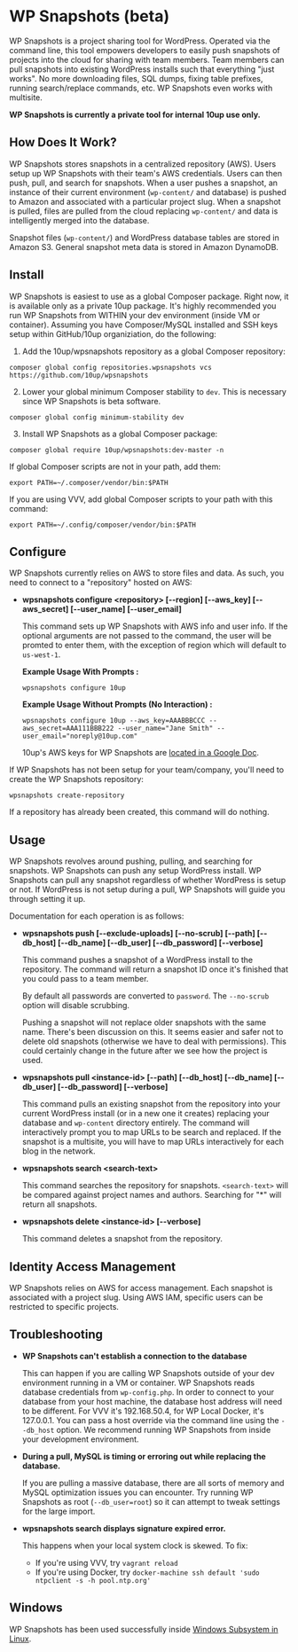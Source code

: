 # WP Snapshots (beta)

WP Snapshots is a project sharing tool for WordPress. Operated via the command line, this tool empowers developers to easily push snapshots of projects into the cloud for sharing with team members. Team members can pull snapshots into existing WordPress installs such that everything "just works". No more downloading files, SQL dumps, fixing table prefixes, running search/replace commands, etc. WP Snapshots even works with multisite.

__WP Snapshots is currently a private tool for internal 10up use only.__

## How Does It Work?

WP Snapshots stores snapshots in a centralized repository (AWS). Users setup up WP Snapshots with their team's AWS credentials. Users can then push, pull, and search for snapshots. When a user pushes a snapshot, an instance of their current environment (`wp-content/` and database) is pushed to Amazon and associated with a particular project slug. When a snapshot is pulled, files are pulled from the cloud replacing `wp-content/` and data is intelligently merged into the database.

Snapshot files (`wp-content/`) and WordPress database tables are stored in Amazon S3. General snapshot meta data is stored in Amazon DynamoDB.

## Install

WP Snapshots is easiest to use as a global Composer package. Right now, it is available only as a private 10up package. It's highly recommended you run WP Snapshots from WITHIN your dev environment (inside VM or container). Assuming you have Composer/MySQL installed and SSH keys setup within GitHub/10up organiziation, do the following:

1. Add the 10up/wpsnapshots repository as a global Composer repository:
  ```
  composer global config repositories.wpsnapshots vcs https://github.com/10up/wpsnapshots
  ```
2. Lower your global minimum Composer stability to `dev`. This is necessary since WP Snapshots is beta software.
  ```
  composer global config minimum-stability dev
  ```
3. Install WP Snapshots as a global Composer package:
  ```
  composer global require 10up/wpsnapshots:dev-master -n
  ```
If global Composer scripts are not in your path, add them:

```
export PATH=~/.composer/vendor/bin:$PATH
```

If you are using VVV, add global Composer scripts to your path with this command:

```
export PATH=~/.config/composer/vendor/bin:$PATH
```

## Configure

WP Snapshots currently relies on AWS to store files and data. As such, you need to connect to a "repository" hosted on AWS:

* __wpsnapshots configure \<repository\> [--region] [--aws_key] [--aws_secret] [--user_name] [--user_email]__

  This command sets up WP Snapshots with AWS info and user info.  If the optional arguments are not passed
  to the command, the user will be promted to enter them, with the exception of region which will default to
  `us-west-1`.

  __Example Usage With Prompts :__
  ```
  wpsnapshots configure 10up
  ```
  __Example Usage Without Prompts (No Interaction) :__
  ```
  wpsnapshots configure 10up --aws_key=AAABBBCCC --aws_secret=AAA111BBB222 --user_name="Jane Smith" --user_email="noreply@10up.com"
  ```

  10up's AWS keys for WP Snapshots are [located in a Google Doc](https://docs.google.com/document/d/1C0N7mMfAA3KHJhYjrE-U4DRMoF59VxMshDkxtzKV9zc/edit).

If WP Snapshots has not been setup for your team/company, you'll need to create the WP Snapshots repository:

```
wpsnapshots create-repository
```

If a repository has already been created, this command will do nothing.

## Usage

WP Snapshots revolves around pushing, pulling, and searching for snapshots. WP Snapshots can push any setup WordPress install. WP Snapshots can pull any snapshot regardless of whether WordPress is setup or not. If WordPress is not setup during a pull, WP Snapshots will guide you through setting it up.

Documentation for each operation is as follows:

* __wpsnapshots push [--exclude-uploads] [--no-scrub] [--path] [--db_host] [--db_name] [--db_user] [--db_password] [--verbose]__

  This command pushes a snapshot of a WordPress install to the repository. The command will return a snapshot ID once it's finished that you could pass to a team member.

  By default all passwords are converted to `password`. The `--no-scrub` option will disable scrubbing.

  Pushing a snapshot will not replace older snapshots with the same name. There's been discussion on this. It seems easier and safer not to delete old snapshots (otherwise we have to deal with permissions). This could certainly change in the future after we see how the project is used.

* __wpsnapshots pull \<instance-id\> [--path] [--db_host] [--db_name] [--db_user] [--db_password] [--verbose]__

  This command pulls an existing snapshot from the repository into your current WordPress install (or in a new one it creates) replacing your database and `wp-content` directory entirely. The command will interactively prompt you to map URLs to be search and replaced. If the snapshot is a multisite, you will have to map URLs interactively for each blog in the network.

* __wpsnapshots search \<search-text\>__

  This command searches the repository for snapshots. `<search-text>` will be compared against project names and authors. Searching for "\*" will return all snapshots.

* __wpsnapshots delete \<instance-id\> [--verbose]__

  This command deletes a snapshot from the repository.

## Identity Access Management

WP Snapshots relies on AWS for access management. Each snapshot is associated with a project slug. Using AWS IAM, specific users can be restricted to specific projects.

## Troubleshooting

* __WP Snapshots can't establish a connection to the database__

  This can happen if you are calling WP Snapshots outside of your dev environment running in a VM or container. WP Snapshots reads database credentials from `wp-config.php`. In order to connect to your database from your host machine, the database host address will need to be different. For VVV it's 192.168.50.4, for WP Local Docker, it's 127.0.0.1. You can pass a host override via the command line using the `--db_host` option. We recommend running WP Snapshots from inside your development environment.

* __During a pull, MySQL is timing or erroring out while replacing the database.__

  If you are pulling a massive database, there are all sorts of memory and MySQL optimization issues you can encounter. Try running WP Snapshots as root (`--db_user=root`) so it can attempt to tweak settings for the large import.
  
  
* __wpsnapshots search displays signature expired error.__

  This happens when your local system clock is skewed. To fix:
  * If you're using VVV, try `vagrant reload`
  * If you're using Docker, try `docker-machine ssh default 'sudo ntpclient -s -h pool.ntp.org'`

## Windows

WP Snapshots has been used successfully inside [Windows Subsystem in Linux](https://msdn.microsoft.com/en-us/commandline/wsl/install-win10).
